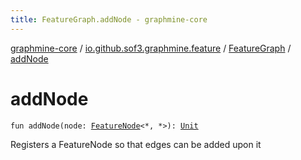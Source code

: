 ```yaml
---
title: FeatureGraph.addNode - graphmine-core
---
```


[graphmine-core](../../index.html) / [io.github.sof3.graphmine.feature](../index.html) / [FeatureGraph](index.html) / [addNode](./add-node.html)

# addNode

`fun addNode(node: `[`FeatureNode`](../-feature-node.html)`<*, *>): `[`Unit`](https://kotlinlang.org/api/latest/jvm/stdlib/kotlin/-unit/index.html)

Registers a FeatureNode so that edges can be added upon it

